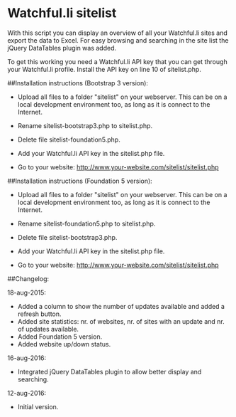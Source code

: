 Watchful.li sitelist
====================

With this script you can display an overview of all your Watchful.li sites and export the data to Excel.
For easy browsing and searching in the site list the jQuery DataTables plugin was added.

To get this working you need a Watchful.li API key that you can get through your Watchful.li profile.
Install the API key on line 10 of sitelist.php.

##Installation instructions (Bootstrap 3 version):

* Upload all files to a folder "sitelist" on your webserver. This can be on a local development environment too, as long as it is connect to the Internet.

* Rename sitelist-bootstrap3.php to sitelist.php.

* Delete file sitelist-foundation5.php.

* Add your Watchful.li API key in the sitelist.php file.

* Go to your website: http://www.your-website.com/sitelist/sitelist.php

##Installation instructions (Foundation 5 version):

* Upload all files to a folder "sitelist" on your webserver. This can be on a local development environment too, as long as it is connect to the Internet.

* Rename sitelist-foundation5.php to sitelist.php.

* Delete file sitelist-bootstrap3.php.

* Add your Watchful.li API key in the sitelist.php file.

* Go to your website: http://www.your-website.com/sitelist/sitelist.php

##Changelog:

18-aug-2015:
* Added a column to show the number of updates available and added a refresh button.
* Added site statistics: nr. of websites, nr. of sites with an update and nr. of updates available.
* Added Foundation 5 version.
* Added website up/down status.

16-aug-2016:
* Integrated jQuery DataTables plugin to allow better display and searching.

12-aug-2016:
* Initial version.
